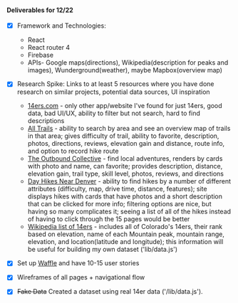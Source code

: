 #### Deliverables for 12/22
- [x] Framework and Technologies:
	- React
	- React router 4
	- Firebase
	- APIs- Google maps(directions), Wikipedia(description for peaks and images), Wunderground(weather), maybe Mapbox(overview map)


- [x] Research Spike: Links to at least 5 resources where you have done research on similar projects, potential data sources, UI inspiration
	- [14ers.com](https://www.14ers.com/) - only other app/website I've found for just 14ers, good data, bad UI/UX, ability to filter but not search, hard to find descriptions
	- [All Trails](http://www.alltrails.com/explore?q=denver%20colorado) - ability to search by area and see an overview map of trails in that area; gives difficulty of trail, ability to favorite, description, photos, directions, reviews, elevation gain and distance, route info, and option to record hike route
	- [The Outbound Collective](https://www.theoutbound.com/) - find local adventures, renders by cards with photo and name, can favorite; provides description, distance, elevation gain, trail type, skill level, photos, reviews, and directions
	- [Day Hikes Near Denver](http://dayhikesneardenver.com/) - ability to find hikes by a number of different attributes (difficulty, map, drive time, distance, features); site displays hikes with cards that have photos and a short description that can be clicked for more info; filtering options are nice, but having so many complicates it; seeing a list of all of the hikes instead of having to click through the 15 pages would be better
	- [Wikipedia list of 14ers](https://en.wikipedia.org/wiki/List_of_Colorado_fourteeners) - includes all of Colorado's 14ers, their rank based on elevation, name of each Mountain peak, mountain range, elevation, and location(latitude and longitude); this information will be useful for building my own dataset ('lib/data.js')
- [x] Set up [Waffle](https://waffle.io/ccgamble/14ers) and have 10-15 user stories
- [x] Wireframes of all pages + navigational flow
- [x] <s>Fake Data</s> Created a dataset using real 14er data ('/lib/data.js').
